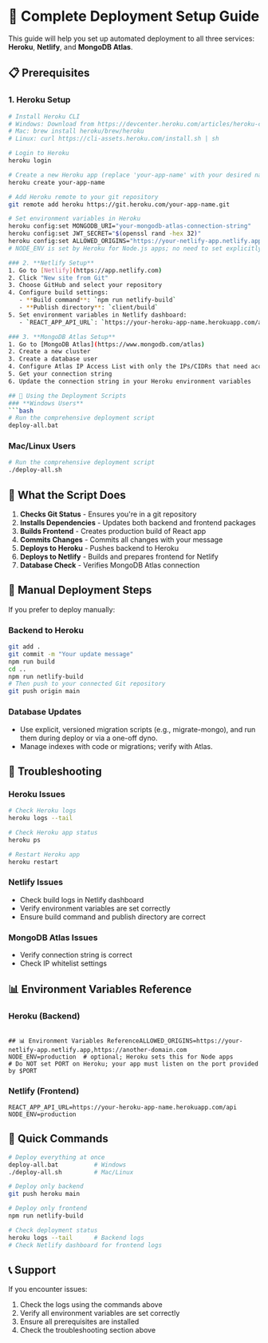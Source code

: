 # 🚀 Complete Deployment Setup Guide

This guide will help you set up automated deployment to all three services: **Heroku**, **Netlify**, and **MongoDB Atlas**.

## 📋 Prerequisites

### 1. **Heroku Setup**
```bash
# Install Heroku CLI
# Windows: Download from https://devcenter.heroku.com/articles/heroku-cli
# Mac: brew install heroku/brew/heroku
# Linux: curl https://cli-assets.heroku.com/install.sh | sh

# Login to Heroku
heroku login

# Create a new Heroku app (replace 'your-app-name' with your desired name)
heroku create your-app-name

# Add Heroku remote to your git repository
git remote add heroku https://git.heroku.com/your-app-name.git

# Set environment variables in Heroku
heroku config:set MONGODB_URI="your-mongodb-atlas-connection-string"
heroku config:set JWT_SECRET="$(openssl rand -hex 32)"
heroku config:set ALLOWED_ORIGINS="https://your-netlify-app.netlify.app,https://another-domain.com"
# NODE_ENV is set by Heroku for Node.js apps; no need to set explicitly.

### 2. **Netlify Setup**
1. Go to [Netlify](https://app.netlify.com)
2. Click "New site from Git"
3. Choose GitHub and select your repository
4. Configure build settings:
   - **Build command**: `npm run netlify-build`
   - **Publish directory**: `client/build`
5. Set environment variables in Netlify dashboard:
   - `REACT_APP_API_URL`: `https://your-heroku-app-name.herokuapp.com/api`

### 3. **MongoDB Atlas Setup**
1. Go to [MongoDB Atlas](https://www.mongodb.com/atlas)
2. Create a new cluster
3. Create a database user
4. Configure Atlas IP Access List with only the IPs/CIDRs that need access (avoid 0.0.0.0/0).
5. Get your connection string
6. Update the connection string in your Heroku environment variables

## 🚀 Using the Deployment Scripts
### **Windows Users**
```bash
# Run the comprehensive deployment script
deploy-all.bat
```

### **Mac/Linux Users**
```bash
# Run the comprehensive deployment script
./deploy-all.sh
```

## 📝 What the Script Does

1. **Checks Git Status** - Ensures you're in a git repository
2. **Installs Dependencies** - Updates both backend and frontend packages
3. **Builds Frontend** - Creates production build of React app
4. **Commits Changes** - Commits all changes with your message
5. **Deploys to Heroku** - Pushes backend to Heroku
6. **Deploys to Netlify** - Builds and prepares frontend for Netlify
7. **Database Check** - Verifies MongoDB Atlas connection

## 🔧 Manual Deployment Steps

If you prefer to deploy manually:

### **Backend to Heroku**
```bash
git add .
git commit -m "Your update message"
npm run build
cd ..
npm run netlify-build
# Then push to your connected Git repository
git push origin main
```

### **Database Updates**
- Use explicit, versioned migration scripts (e.g., migrate-mongo), and run them during deploy or via a one-off dyno.
- Manage indexes with code or migrations; verify with Atlas.

## 🐛 Troubleshooting

### **Heroku Issues**
```bash
# Check Heroku logs
heroku logs --tail

# Check Heroku app status
heroku ps

# Restart Heroku app
heroku restart
```

### **Netlify Issues**
- Check build logs in Netlify dashboard
- Verify environment variables are set correctly
- Ensure build command and publish directory are correct

### **MongoDB Atlas Issues**
- Verify connection string is correct
- Check IP whitelist settings

## 📊 Environment Variables Reference

### **Heroku (Backend)**
```

## 📊 Environment Variables ReferenceALLOWED_ORIGINS=https://your-netlify-app.netlify.app,https://another-domain.com
NODE_ENV=production  # optional; Heroku sets this for Node apps
# Do NOT set PORT on Heroku; your app must listen on the port provided by $PORT
```

### **Netlify (Frontend)**
```
REACT_APP_API_URL=https://your-heroku-app-name.herokuapp.com/api
NODE_ENV=production
```

## 🎯 Quick Commands

```bash
# Deploy everything at once
deploy-all.bat          # Windows
./deploy-all.sh         # Mac/Linux

# Deploy only backend
git push heroku main

# Deploy only frontend
npm run netlify-build

# Check deployment status
heroku logs --tail      # Backend logs
# Check Netlify dashboard for frontend logs
```

## 📞 Support

If you encounter issues:
1. Check the logs using the commands above
2. Verify all environment variables are set correctly
3. Ensure all prerequisites are installed
4. Check the troubleshooting section above

